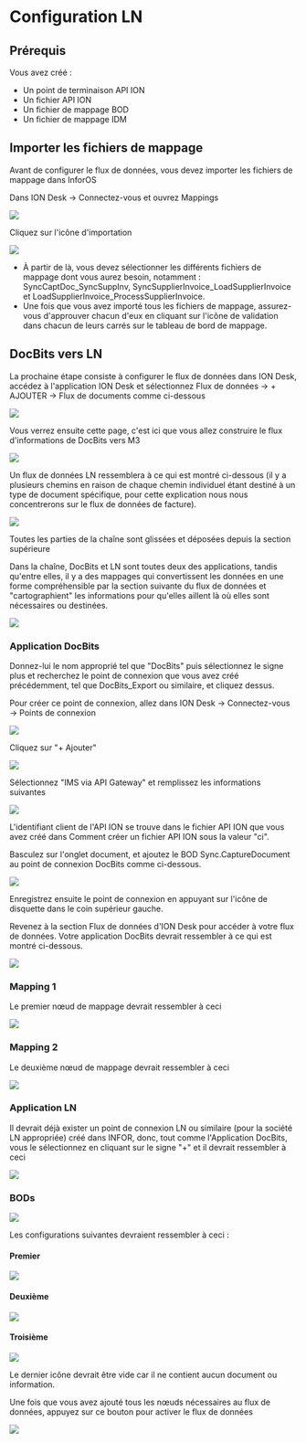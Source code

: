 # Configuration LN

## Prérequis

Vous avez créé :

* Un point de terminaison API ION
* Un fichier API ION
* Un fichier de mappage BOD
* Un fichier de mappage IDM

## Importer les fichiers de mappage

Avant de configurer le flux de données, vous devez importer les fichiers de mappage dans InforOS

Dans ION Desk → Connectez-vous et ouvrez Mappings

![](https://lh7-us.googleusercontent.com/fAUUcBUSxIWqLjYEHH78O2Mfq0P4d4D42OgCNFPdpUQTM5ZHu_BcKz9DmWe0AlHe3--ff7z9mfYTrt7oAkf2uknBwkV2VWayEpiJ_aAIxcJil5LNiep4U6KZr3_tBfs1RRwXoW749q3FUxurXy_pT_k)

Cliquez sur l'icône d'importation

![](https://lh7-us.googleusercontent.com/d_KYA9LgiiW1A95CH9hwU1AC1u5x25T4ET-4sAqpZkVOexHc4WcbwPXUaKt3O9fR3Btvv-NEGbCWwnnb8SfomnnO22M8YTIqWdvan-SkbG0cu1MWkjwOn_Vd_b6rJaQng8A92JTa5YKBms4RuIvwmb0)

* À partir de là, vous devez sélectionner les différents fichiers de mappage dont vous aurez besoin, notamment : SyncCaptDoc_SyncSuppInv, SyncSupplierInvoice_LoadSupplierInvoice et LoadSupplierInvoice_ProcessSupplierInvoice.
* Une fois que vous avez importé tous les fichiers de mappage, assurez-vous d'approuver chacun d'eux en cliquant sur l'icône de validation dans chacun de leurs carrés sur le tableau de bord de mappage.

## DocBits vers LN

La prochaine étape consiste à configurer le flux de données dans ION Desk, accédez à l'application ION Desk et sélectionnez Flux de données → + AJOUTER → Flux de documents comme ci-dessous

![](https://lh7-us.googleusercontent.com/rjPVR1EFKw_gZI1Ztg9Aqt4pFw10rii7WU-yddLIz22a_Fn3s1HSYDRmQVvgZtX_85nb2ipNqJ1JU49NIE8a57TIur7jqoMuKFKlb-RrfnRFxiA1TefzofKPJ32fzIdDWI8PmnD-aDw4qhQj4e0dd9I)

Vous verrez ensuite cette page, c'est ici que vous allez construire le flux d'informations de DocBits vers M3

![](https://lh7-us.googleusercontent.com/9C7BaoiHWRaav0ytCbYkxEYG12f-64qyagsl8H2eq5TXUySRE1s3x_-lVRbK6tpTxvbRYKvwyWO_6ASSQ6Rn62LQR9ZvMRpRXq9UymZLS0I8IZ-hOzX58iYtTruqSo5WdgIXwEPjMlb1dnuFuhN8IS8)

Un flux de données LN ressemblera à ce qui est montré ci-dessous (il y a plusieurs chemins en raison de chaque chemin individuel étant destiné à un type de document spécifique, pour cette explication nous nous concentrerons sur le flux de données de facture).

![](https://lh7-us.googleusercontent.com/gltDE9JxeGb7Ufg9Ldl-JIJ95zfWHnQtyOqys2QKCiTlIn_PdAyBLFYmTVCh9c-TxF5xNQR3G8Hmn4EXK94t6MJ-1WzlZg1Zl7HNoxfR56zC8dT1skmxLTj7rtnSl0JTQJD_3myQY4Qcd9motySYh9U)

Toutes les parties de la chaîne sont glissées et déposées depuis la section supérieure

Dans la chaîne, DocBits et LN sont toutes deux des applications, tandis qu'entre elles, il y a des mappages qui convertissent les données en une forme compréhensible par la section suivante du flux de données et "cartographient" les informations pour qu'elles aillent là où elles sont nécessaires ou destinées.

![](https://lh7-us.googleusercontent.com/Gwk0C0gsnMSlgEwRx0_1GDMJEu8Z1TAhKo8gxHN8GxFFKGgb257a684Hj0eNSLTIK5v8F7yzJ1hIHrC_3I9RLY0S-u3ZDhmkD6iJbYAvtCAeFPWHBVLOqyCH7FKsl2SKAfXL-AdtNowqdol9PzS4qJM)

### Application DocBits

Donnez-lui le nom approprié tel que "DocBits" puis sélectionnez le signe plus et recherchez le point de connexion que vous avez créé précédemment, tel que DocBits_Export ou similaire, et cliquez dessus.

Pour créer ce point de connexion, allez dans ION Desk → Connectez-vous → Points de connexion

![](https://lh7-us.googleusercontent.com/1SZJN-GW7BP-fvUHZ-tCJ4xNXx0ABRP3J9eMzF3BTKIY54J-pK4bYy4fOVHCaI6A2sdrYekWJsY9ky8dXz36l_FwwzzEnO1IjxNkMqlV-Y4UvyFIei73Z9C19m9bzTr3gCL3IpTUqiV280id1vJE530)

Cliquez sur "+ Ajouter"

![](https://lh7-us.googleusercontent.com/ZJ1212Gwdk-b2-LVbEd2ZDzc_AqaEEYtIN0fC6d6P4EaWdTKj6nOzGDbA5sxdBtMcTrWopfDmd7GTahbwkDpj3uvmMYgvEUQa6qmi58NFGvtcgAtIwYr952Yu7Lcj802iHtQ_vj_-XPdegP1P0ySdos)

Sélectionnez "IMS via API Gateway" et remplissez les informations suivantes

![](https://lh7-us.googleusercontent.com/H4YCH-324EzrxKkrbRs0SFTsHch5eK74gXleSpfI03uJ5frIEFjwofu7p6bsYO1lS7sVqamWDZMXrGfEgewdROyhTYLkn7MuCgwb7oQxOLJoH3NsnMsqTOgT3WxlihUkJdNy-WTai5kPz8ZjdtTDQ9I)

L'identifiant client de l'API ION se trouve dans le fichier API ION que vous avez créé dans Comment créer un fichier API ION sous la valeur "ci".

Basculez sur l'onglet document, et ajoutez le BOD Sync.CaptureDocument au point de connexion DocBits comme ci-dessous.

![](https://lh7-us.googleusercontent.com/Wy2BIr1z_RqU-yMkXo6vOu64QC6c66OdHOxdI6PPy0yJv1jIAJF0OYITULxTFoPUK93SK3jvNm67tcxqjiEBIk0Wbu1Q1s-mSIUuPjJorcYyXY7vjsHOnoutn6tE8r6yE_333uCWuKvKiVoo99FrXVg)

Enregistrez ensuite le point de connexion en appuyant sur l'icône de disquette dans le coin supérieur gauche.

Revenez à la section Flux de données d'ION Desk pour accéder à votre flux de données. Votre application DocBits devrait ressembler à ce qui est montré ci-dessous.

![](https://lh7-us.googleusercontent.com/cDWHmRP85YNLu7JRzq4CSezncTgP2ZOkEfZSqXK9JEq4bSwsddU7VKg8leoxaJ5zeFAbDzXrNkztmeWDIXbHwjxfUa_IpATDDwykv-OlZ2zaOVGHVqRZZpVLJ5Cq5Qla1pZk5sBV39I98lUfGao65Mw)
### Mapping 1

Le premier nœud de mappage devrait ressembler à ceci

![](https://lh7-us.googleusercontent.com/9tlIun_ipbTp15aMX3xN2DGlDjAZ1oI4AFWXwbP7yoFLeQNqcw_L3Z1djaqcbxP1tsp1R-nq6ZJqEzsoKe1-SmLrJNmYrJ4HJircLEwMxfmif-p2T8nqbuuxHLLLzQJ6E6tNG6MzghOpoEAt41ea2GY)

### Mapping 2

Le deuxième nœud de mappage devrait ressembler à ceci

![](https://lh7-us.googleusercontent.com/ZDYzTAfm3MHnEIKHa2tDl7NPbjzxv8jH-KL8O0pRhi1JYtqiiVz0-GQv5N4roVWi1STopQkFV9YHbEXdyzwYxK2Oq6mUv6tuqKDp-2bc-aPVgEXdEBd2hmW-6j6JRhEympyw9yUTrCDQRKlDQ41C5Ao)

### Application LN

Il devrait déjà exister un point de connexion LN ou similaire (pour la société LN appropriée) créé dans INFOR, donc, tout comme l'Application DocBits, vous le sélectionnez en cliquant sur le signe "+" et il devrait ressembler à ceci

![](https://lh7-us.googleusercontent.com/mRXL11f68EtQHHjl40QmCisy7S1aUezqCzufPTZWgYHhWLK2Yw0UY82O_dgbAhBChFHHYUMBDSWWb-PEKyohJWOp5gvufat431ezpA2cIHMtry7XEDxhnNzPB68uSMkFAXhX1x4GyiH6Cxp-USxDnHE)

### BODs

![](https://lh7-us.googleusercontent.com/de8OyDF4yMoHaXsxM9weJdm8mKDzL97kFRr00fhoHAxxKXb2BgMcMM2shyxi1S7cBwzSAUy2u8bZV4sJOVqgXt8Mcge6L2CXxbfVGiqXUwKwF6A5mgt4zfGPYltaZuLazOJYu2u7arszJE6IonMOskk)

Les configurations suivantes devraient ressembler à ceci :

#### Premier

![](https://lh7-us.googleusercontent.com/rj_qpiML1a2dNxj6ItiRxescymVtD6LHIAum3UPrPERAavhkt81lpjcyAFmn_lmxtqUDVTm_kiZ9f02Lqh9w-SAWmcxvGuxWITVvhv9qg04HaJXGH7VfRiO4Iv1LtDxfKYFyUWPLzCE4L3yP4hcdGnY)

#### Deuxième

![](https://lh7-us.googleusercontent.com/TCxMS-RhoJcUyBko36Lfpa8D71qk-ZSN-lME7Oq8cfPACVV0Ci7Lnv6y_MF_53U763ZA74xq6icEfgDUwYYJ9UJK0kCiLHQZpJYmc_ywjB32UGrpDnh7AjoHpI5AtWd3yZR3RsMaki1AYenpdG4X9X8)

#### Troisième

![](https://lh7-us.googleusercontent.com/VPYJyfpO0RZueW46s2Y8W2H-tQFlMfIdP1Sf8qMB8BfTxefgQ5dhsaAxL36R7cdvmKR26Q_epAj9_i6CzUO6C-PHjStEynBDkjtwId4BSuH6-zJklmsr25XcNH2AY7pSwOQ_rbCCixhWcaJg2kHyyYw)

Le dernier icône devrait être vide car il ne contient aucun document ou information.

Une fois que vous avez ajouté tous les nœuds nécessaires au flux de données, appuyez sur ce bouton pour activer le flux de données

![](https://lh7-us.googleusercontent.com/WjQeGz_effl_RlkWC4CdJS9Dg_9DpsIz3meKOsa7GbU9RFSrYMw3PpbXFat6cGsA4gvEGS-0D-YFrZj9K2wK3Irap-30mcQ5kr5k4Gy2gm7DLJdYpzJgeBRVInyAYfGmGXu2dCQvmX9ballRbSwyq3o)
